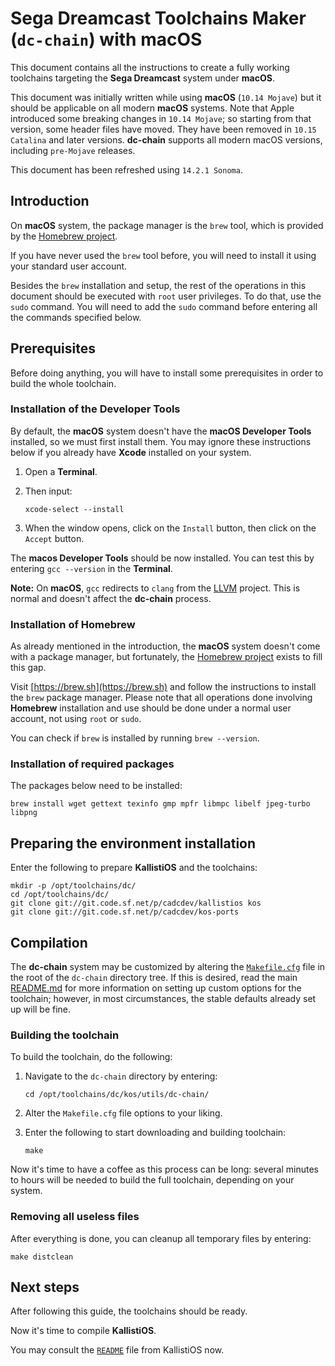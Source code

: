 # Sega Dreamcast Toolchains Maker (`dc-chain`) with macOS #

This document contains all the instructions to create a fully working
toolchains targeting the **Sega Dreamcast** system under **macOS**.

This document was initially written while using **macOS** (`10.14 Mojave`) but
it should be applicable on all modern **macOS** systems. Note that Apple
introduced some breaking changes in `10.14 Mojave`; so starting from that
version, some header files have moved. They have been removed in
`10.15 Catalina` and later versions. **dc-chain** supports all modern macOS
versions, including `pre-Mojave` releases.

This document has been refreshed using `14.2.1 Sonoma`.

## Introduction ##

On **macOS** system, the package manager is the `brew` tool, which is provided
by the [Homebrew project](https://brew.sh).
 
If you have never used the `brew` tool before, you will need to install it
using your standard user account.

Besides the `brew` installation and setup, the rest of the operations in this
document should be executed with `root` user privileges. To do that, use the
`sudo` command. You will need to add the `sudo` command before entering all the
commands specified below.

## Prerequisites ##

Before doing anything, you will have to install some prerequisites in order to
build the whole toolchain.

### Installation of the Developer Tools ###

By default, the **macOS** system doesn't have the **macOS Developer Tools**
installed, so we must first install them. You may ignore these instructions
below if you already have **Xcode** installed on your system.

1. Open a **Terminal**.

2. Then input:
	```
	xcode-select --install
	```
3. When the window opens, click on the `Install` button, then click on the
   `Accept` button.

The **macos Developer Tools** should be now installed. You can test this by
entering `gcc --version` in the **Terminal**.

**Note:** On **macOS**, `gcc` redirects to `clang` from the
[LLVM](https://llvm.org/) project. This is normal and doesn't affect the
**dc-chain** process.

### Installation of Homebrew ###

As already mentioned in the introduction, the **macOS** system doesn't come
with a package manager, but fortunately, the
[Homebrew project](https://brew.sh) exists to fill this gap.

Visit [https://brew.sh](https://brew.sh) and follow the instructions to install
the `brew` package manager. Please note that all operations done involving
**Homebrew** installation and use should be done under a normal user account,
not using `root` or `sudo`. 

You can check if `brew` is installed by running `brew --version`.

### Installation of required packages ###

The packages below need to be installed:
```
brew install wget gettext texinfo gmp mpfr libmpc libelf jpeg-turbo libpng

```

## Preparing the environment installation ##

Enter the following to prepare **KallistiOS** and the toolchains:
```
mkdir -p /opt/toolchains/dc/
cd /opt/toolchains/dc/
git clone git://git.code.sf.net/p/cadcdev/kallistios kos
git clone git://git.code.sf.net/p/cadcdev/kos-ports
```

## Compilation ##

The **dc-chain** system may be customized by altering the
[`Makefile.cfg`](../Makefile.cfg) file in the root of the `dc-chain` directory
tree. If this is desired, read the main [README.md](../README.md) for more
information on setting up custom options for the toolchain; however, in most
circumstances, the stable defaults already set up will be fine.

### Building the toolchain ###

To build the toolchain, do the following:

1. Navigate to the `dc-chain` directory by entering:
	```
	cd /opt/toolchains/dc/kos/utils/dc-chain/
	```

2. Alter the `Makefile.cfg` file options to your liking.

3. Enter the following to start downloading and building toolchain:
	```
	make
	```

Now it's time to have a coffee as this process can be long: several minutes to
hours will be needed to build the full toolchain, depending on your system.

### Removing all useless files ###

After everything is done, you can cleanup all temporary files by entering:
```
make distclean
```
## Next steps ##

After following this guide, the toolchains should be ready.

Now it's time to compile **KallistiOS**.

You may consult the [`README`](../../../doc/README) file from KallistiOS now.

